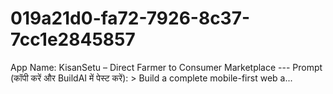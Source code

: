 # 019a21d0-fa72-7926-8c37-7cc1e2845857
App Name: KisanSetu – Direct Farmer to Consumer Marketplace   ---  Prompt (कॉपी करें और BuildAI में पेस्ट करें):  > Build a complete mobile-first web a...

